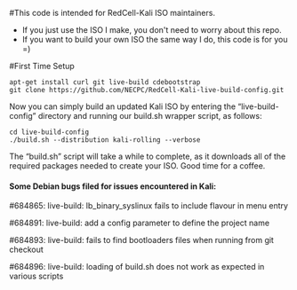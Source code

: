 #This code is intended for RedCell-Kali ISO maintainers.
- If you just use the ISO I make, you don't need to worry about this repo. 
- If you want to build your own ISO the same way I do, this code is for you =)


#First Time Setup
```
apt-get install curl git live-build cdebootstrap
git clone https://github.com/NECPC/RedCell-Kali-live-build-config.git
```

Now you can simply build an updated Kali ISO by entering the “live-build-config” directory and running our build.sh wrapper script, as follows:
```
cd live-build-config
./build.sh --distribution kali-rolling --verbose
```
The “build.sh” script will take a while to complete, as it downloads all of the required packages needed to create your ISO. Good time for a coffee.



#### Some Debian bugs filed for issues encountered in Kali:

\#684865: live-build: lb_binary_syslinux fails to include flavour in menu entry

\#684891: live-build: add a config parameter to define the project name

\#684893: live-build: fails to find bootloaders files when running from git checkout

\#684896: live-build: loading of build.sh does not work as expected in various scripts
